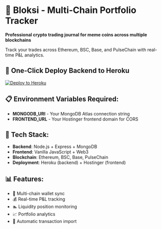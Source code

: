 # 🚀 Bloksi - Multi-Chain Portfolio Tracker

**Professional crypto trading journal for meme coins across multiple blockchains**

Track your trades across Ethereum, BSC, Base, and PulseChain with real-time P&L analytics.

## 🚀 One-Click Deploy Backend to Heroku

[![Deploy to Heroku](https://www.herokucdn.com/deploy/button.svg)](https://heroku.com/deploy?template=https://github.com/GainRangerHeffe/bloksi)

## 📋 Environment Variables Required:

- **MONGODB_URI** - Your MongoDB Atlas connection string
- **FRONTEND_URL** - Your Hostinger frontend domain for CORS

## 🔧 Tech Stack:

- **Backend**: Node.js + Express + MongoDB
- **Frontend**: Vanilla JavaScript + Web3
- **Blockchain**: Ethereum, BSC, Base, PulseChain
- **Deployment**: Heroku (backend) + Hostinger (frontend)

## 📊 Features:

- 🔗 Multi-chain wallet sync
- 💰 Real-time P&L tracking  
- 🏊 Liquidity position monitoring
- 📈 Portfolio analytics
- 🔄 Automatic transaction import
